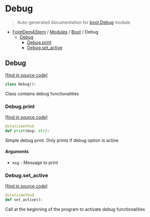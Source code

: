 # Debug

> Auto-generated documentation for [boot.Debug](https://github.com/anjomro/FolgtDemAStern/blob/master/boot/Debug.py) module.

- [FolgtDemAStern](../README.md#folgtdemastern-index) / [Modules](../README.md#folgtdemastern-modules) / [Boot](index.md#boot) / Debug
    - [Debug](#debug)
        - [Debug.print](#debugprint)
        - [Debug.set_active](#debugset_active)

## Debug

[[find in source code]](https://github.com/anjomro/FolgtDemAStern/blob/master/boot/Debug.py#L2)

```python
class Debug():
```

Class contains debug functionalities

### Debug.print

[[find in source code]](https://github.com/anjomro/FolgtDemAStern/blob/master/boot/Debug.py#L8)

```python
@staticmethod
def print(msg: str):
```

Simple debug print. Only prints if debug option is active

#### Arguments

- `msg` - Message to print

### Debug.set_active

[[find in source code]](https://github.com/anjomro/FolgtDemAStern/blob/master/boot/Debug.py#L17)

```python
@staticmethod
def set_active():
```

Call at the beginning of the program to activate debug functionalities
